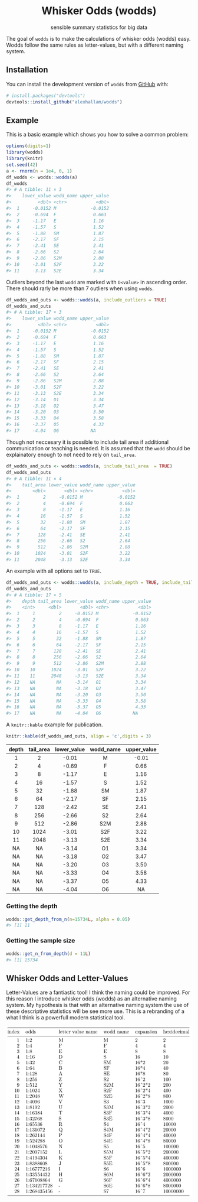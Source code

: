 
<!-- README.md is generated from README.Rmd. Please edit that file -->
<h1 align="center">
Whisker Odds (wodds)
</h1>
<p align="center">
sensible summary statistics for big data
</p>
<!-- badges: start -->
<!-- badges: end -->

The goal of `wodds` is to make the calculations of whisker odds (wodds)
easy. Wodds follow the same rules as letter-values, but with a different
naming system.

## Installation

You can install the development version of `wodds` from
[GitHub](https://github.com) with:

``` r
# install.packages("devtools")
devtools::install_github("alexhallam/wodds")
```

## Example

This is a basic example which shows you how to solve a common problem:

``` r
options(digits=1)
library(wodds)
library(knitr)
set.seed(42)
a <- rnorm(n = 1e4, 0, 1)
df_wodds <- wodds::wodds(a)
df_wodds
#> # A tibble: 11 × 3
#>    lower_value wodd_name upper_value
#>          <dbl> <chr>           <dbl>
#>  1     -0.0152 M             -0.0152
#>  2     -0.694  F              0.663 
#>  3     -1.17   E              1.16  
#>  4     -1.57   S              1.52  
#>  5     -1.88   SM             1.87  
#>  6     -2.17   SF             2.15  
#>  7     -2.41   SE             2.41  
#>  8     -2.66   S2             2.64  
#>  9     -2.86   S2M            2.88  
#> 10     -3.01   S2F            3.22  
#> 11     -3.13   S2E            3.34
```

Outliers beyond the last `wodd` are marked with `O<value>` in ascending
order. There should rarly be more than 7 outliers when using `wodds`.

``` r
df_wodds_and_outs <- wodds::wodds(a, include_outliers = TRUE)
df_wodds_and_outs
#> # A tibble: 17 × 3
#>    lower_value wodd_name upper_value
#>          <dbl> <chr>           <dbl>
#>  1     -0.0152 M             -0.0152
#>  2     -0.694  F              0.663 
#>  3     -1.17   E              1.16  
#>  4     -1.57   S              1.52  
#>  5     -1.88   SM             1.87  
#>  6     -2.17   SF             2.15  
#>  7     -2.41   SE             2.41  
#>  8     -2.66   S2             2.64  
#>  9     -2.86   S2M            2.88  
#> 10     -3.01   S2F            3.22  
#> 11     -3.13   S2E            3.34  
#> 12     -3.14   O1             3.34  
#> 13     -3.18   O2             3.47  
#> 14     -3.20   O3             3.50  
#> 15     -3.33   O4             3.58  
#> 16     -3.37   O5             4.33  
#> 17     -4.04   O6            NA
```

Though not neccesary it is possible to include tail area if additional
communication or teaching is needed. It is assumed that the `wodd`
should be explainatory enough to not need to rely on `tail_area`.

``` r
df_wodds_and_outs <- wodds::wodds(a, include_tail_area  = TRUE)
df_wodds_and_outs
#> # A tibble: 11 × 4
#>    tail_area lower_value wodd_name upper_value
#>        <dbl>       <dbl> <chr>           <dbl>
#>  1         2     -0.0152 M             -0.0152
#>  2         4     -0.694  F              0.663 
#>  3         8     -1.17   E              1.16  
#>  4        16     -1.57   S              1.52  
#>  5        32     -1.88   SM             1.87  
#>  6        64     -2.17   SF             2.15  
#>  7       128     -2.41   SE             2.41  
#>  8       256     -2.66   S2             2.64  
#>  9       512     -2.86   S2M            2.88  
#> 10      1024     -3.01   S2F            3.22  
#> 11      2048     -3.13   S2E            3.34
```

An example with all options set to `TRUE`.

``` r
df_wodds_and_outs <- wodds::wodds(a, include_depth = TRUE, include_tail_area = TRUE, include_outliers = TRUE)
df_wodds_and_outs
#> # A tibble: 17 × 5
#>    depth tail_area lower_value wodd_name upper_value
#>    <int>     <dbl>       <dbl> <chr>           <dbl>
#>  1     1         2     -0.0152 M             -0.0152
#>  2     2         4     -0.694  F              0.663 
#>  3     3         8     -1.17   E              1.16  
#>  4     4        16     -1.57   S              1.52  
#>  5     5        32     -1.88   SM             1.87  
#>  6     6        64     -2.17   SF             2.15  
#>  7     7       128     -2.41   SE             2.41  
#>  8     8       256     -2.66   S2             2.64  
#>  9     9       512     -2.86   S2M            2.88  
#> 10    10      1024     -3.01   S2F            3.22  
#> 11    11      2048     -3.13   S2E            3.34  
#> 12    NA        NA     -3.14   O1             3.34  
#> 13    NA        NA     -3.18   O2             3.47  
#> 14    NA        NA     -3.20   O3             3.50  
#> 15    NA        NA     -3.33   O4             3.58  
#> 16    NA        NA     -3.37   O5             4.33  
#> 17    NA        NA     -4.04   O6            NA
```

A `knitr::kable` example for publication.

``` r
knitr::kable(df_wodds_and_outs, align = 'c',digits = 3)
```

| depth | tail\_area | lower\_value | wodd\_name | upper\_value |
|:-----:|:----------:|:------------:|:----------:|:------------:|
|   1   |     2      |    -0.01     |     M      |    -0.01     |
|   2   |     4      |    -0.69     |     F      |     0.66     |
|   3   |     8      |    -1.17     |     E      |     1.16     |
|   4   |     16     |    -1.57     |     S      |     1.52     |
|   5   |     32     |    -1.88     |     SM     |     1.87     |
|   6   |     64     |    -2.17     |     SF     |     2.15     |
|   7   |    128     |    -2.42     |     SE     |     2.41     |
|   8   |    256     |    -2.66     |     S2     |     2.64     |
|   9   |    512     |    -2.86     |    S2M     |     2.88     |
|  10   |    1024    |    -3.01     |    S2F     |     3.22     |
|  11   |    2048    |    -3.13     |    S2E     |     3.34     |
|  NA   |     NA     |    -3.14     |     O1     |     3.34     |
|  NA   |     NA     |    -3.18     |     O2     |     3.47     |
|  NA   |     NA     |    -3.20     |     O3     |     3.50     |
|  NA   |     NA     |    -3.33     |     O4     |     3.58     |
|  NA   |     NA     |    -3.37     |     O5     |     4.33     |
|  NA   |     NA     |    -4.04     |     O6     |      NA      |

### Getting the depth

``` r
wodds::get_depth_from_n(n=15734L, alpha = 0.05)
#> [1] 11
```

### Getting the sample size

``` r
wodds::get_n_from_depth(d = 11L)
#> [1] 15734
```

## Whisker Odds and Letter-Values

Letter-Values are a fantiastic tool! I think the naming could be
improved. For this reason I introduce whisker odds (wodds) as an
alternative naming system. My hypothesis is that with an alternative
naming system the use of these descriptive statistics will be see more
use. This is a rebranding of a what I think is a powerfull modern
statistical tool.

![](man/figures/table.png)
